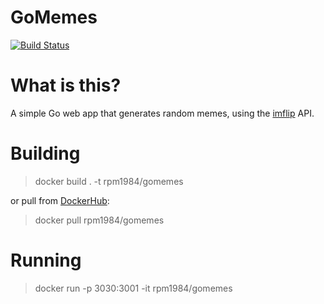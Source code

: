 # GoMemes
[![Build Status](https://dev.azure.com/rpmir1/GoMemes/_apis/build/status/RPM1984.GoMemes)](https://dev.azure.com/rpmir1/GoMemes/_build/latest?definitionId=1)

# What is this?
A simple Go web app that generates random memes, using the [imflip](https://api.imgflip.com/) API.

# Building
> docker build . -t rpm1984/gomemes

or pull from [DockerHub](https://hub.docker.com/r/rpm1984/gomemes/):
> docker pull rpm1984/gomemes

# Running
> docker run -p 3030:3001 -it rpm1984/gomemes
